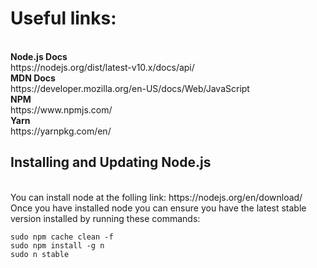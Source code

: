 # Useful links:
<br>
<b>Node.js Docs</b>
<br>
https://nodejs.org/dist/latest-v10.x/docs/api/
<br>
<b>MDN Docs</b>
<br>
https://developer.mozilla.org/en-US/docs/Web/JavaScript
<br>
<b>NPM</b>
<br>
https://www.npmjs.com/
<br>
<b>Yarn</b>
<br>
https://yarnpkg.com/en/
<br>

## Installing and Updating Node.js
<br>
You can install node at the folling link: 
https://nodejs.org/en/download/
<br>
Once you have installed node you can ensure you have the latest stable version installed by running these commands:

```
sudo npm cache clean -f
sudo npm install -g n
sudo n stable
```

<br>